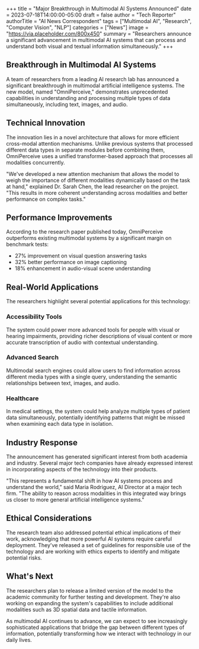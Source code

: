 +++
title = "Major Breakthrough in Multimodal AI Systems Announced"
date = 2023-07-18T14:00:00-05:00
draft = false
author = "Tech Reporter"
authorTitle = "AI News Correspondent"
tags = ["Multimodal AI", "Research", "Computer Vision", "NLP"]
categories = ["News"]
image = "https://via.placeholder.com/800x450"
summary = "Researchers announce a significant advancement in multimodal AI systems that can process and understand both visual and textual information simultaneously."
+++

## Breakthrough in Multimodal AI Systems

A team of researchers from a leading AI research lab has announced a significant breakthrough in multimodal artificial intelligence systems. The new model, named "OmniPerceive," demonstrates unprecedented capabilities in understanding and processing multiple types of data simultaneously, including text, images, and audio.

## Technical Innovation

The innovation lies in a novel architecture that allows for more efficient cross-modal attention mechanisms. Unlike previous systems that processed different data types in separate modules before combining them, OmniPerceive uses a unified transformer-based approach that processes all modalities concurrently.

"We've developed a new attention mechanism that allows the model to weigh the importance of different modalities dynamically based on the task at hand," explained Dr. Sarah Chen, the lead researcher on the project. "This results in more coherent understanding across modalities and better performance on complex tasks."

## Performance Improvements

According to the research paper published today, OmniPerceive outperforms existing multimodal systems by a significant margin on benchmark tests:

- 27% improvement on visual question answering tasks
- 32% better performance on image captioning
- 18% enhancement in audio-visual scene understanding

## Real-World Applications

The researchers highlight several potential applications for this technology:

### Accessibility Tools

The system could power more advanced tools for people with visual or hearing impairments, providing richer descriptions of visual content or more accurate transcription of audio with contextual understanding.

### Advanced Search

Multimodal search engines could allow users to find information across different media types with a single query, understanding the semantic relationships between text, images, and audio.

### Healthcare

In medical settings, the system could help analyze multiple types of patient data simultaneously, potentially identifying patterns that might be missed when examining each data type in isolation.

## Industry Response

The announcement has generated significant interest from both academia and industry. Several major tech companies have already expressed interest in incorporating aspects of the technology into their products.

"This represents a fundamental shift in how AI systems process and understand the world," said Maria Rodriguez, AI Director at a major tech firm. "The ability to reason across modalities in this integrated way brings us closer to more general artificial intelligence systems."

## Ethical Considerations

The research team also addressed potential ethical implications of their work, acknowledging that more powerful AI systems require careful deployment. They've released a set of guidelines for responsible use of the technology and are working with ethics experts to identify and mitigate potential risks.

## What's Next

The researchers plan to release a limited version of the model to the academic community for further testing and development. They're also working on expanding the system's capabilities to include additional modalities such as 3D spatial data and tactile information.

As multimodal AI continues to advance, we can expect to see increasingly sophisticated applications that bridge the gap between different types of information, potentially transforming how we interact with technology in our daily lives.